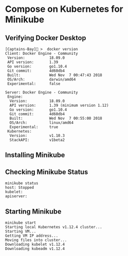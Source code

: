 # Compose on Kubernetes for Minikube


## Verifying Docker Desktop

```
[Captains-Bay]🚩 >  docker version
Client: Docker Engine - Community
 Version:           18.09.0
 API version:       1.39
 Go version:        go1.10.4
 Git commit:        4d60db4
 Built:             Wed Nov  7 00:47:43 2018
 OS/Arch:           darwin/amd64
 Experimental:      false

Server: Docker Engine - Community
 Engine:
  Version:          18.09.0
  API version:      1.39 (minimum version 1.12)
  Go version:       go1.10.4
  Git commit:       4d60db4
  Built:            Wed Nov  7 00:55:00 2018
  OS/Arch:          linux/amd64
  Experimental:     true
 Kubernetes:
  Version:          v1.10.3
  StackAPI:         v1beta2
  ```




## Installing Minikube



## Checking Minikube Status

```
minikube status
host: Stopped
kubelet:
apiserver:
```

## Starting Minikube

```
minikube start
Starting local Kubernetes v1.12.4 cluster...
Starting VM...
Getting VM IP address...
Moving files into cluster...
Downloading kubelet v1.12.4
Downloading kubeadm v1.12.4



```
